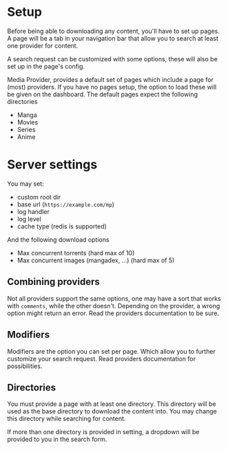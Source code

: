 # Setup

Before being able to downloading any content, you'll have to set up pages. 
A page will be a tab in your navigation bar that allow you to search at least one provider for content.

A search request can be customized with some options, these will also be set up in the page's config.

Media Provider, provides a default set of pages which include a page for (most) providers. If you have no pages setup, the option to load these will be given on the dashboard.
The default pages expect the following directories

- Manga
- Movies
- Series
- Anime

# Server settings

You may set:
- custom root dir
- base url (`https://example.com/mp`)
- log handler
- log level
- cache type (redis is supported)

And the following download options
- Max concurrent torrents (hard max of 10)
- Max concurrent images (mangadex, ...) (hard max of 5)

## Combining providers

Not all providers support the same options, one may have a sort that works with `comments`, while the other doesn't. Depending on the provider, a wrong option might return an error.
Read the providers documentation to be sure.

## Modifiers

Modifiers are the option you can set per page. Which allow you to further customize your search request. 
Read providers documentation for possibilities.

## Directories

You must provide a page with at least one directory. This directory will be used as the base directory to download the content into.
You may change this directory while searching for content. 

If more than one directory is provided in setting, a dropdown will be provided to you in the search form.